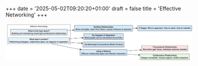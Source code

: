 +++
date = '2025-05-02T09:20:20+01:00'
draft = false
title = 'Effective Networking'
+++

<center><img src="/images/effective-networking.png" width="1050"/></center></br>
